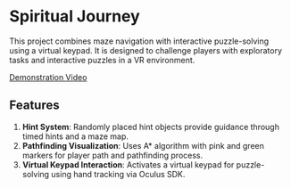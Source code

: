 # Spiritual Journey

This project combines maze navigation with interactive puzzle-solving using a virtual keypad. It is designed to challenge players with exploratory tasks and interactive puzzles in a VR environment.

[Demonstration Video](https://drive.google.com/file/d/15qd9Ya4-ZFeyWtDdt4Dm-yzProefpxVQ/view?usp=drive_link)

## Features

1. **Hint System**: Randomly placed hint objects provide guidance through timed hints and a maze map.
2. **Pathfinding Visualization**: Uses A* algorithm with pink and green markers for player path and pathfinding process.
3. **Virtual Keypad Interaction**: Activates a virtual keypad for puzzle-solving using hand tracking via Oculus SDK.


